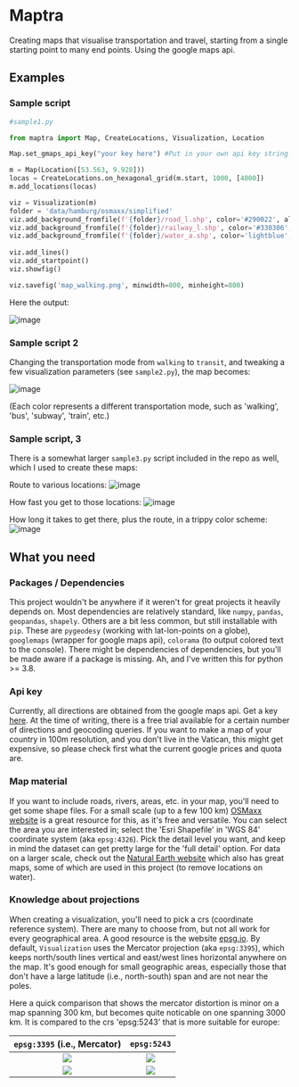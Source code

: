 # Maptra

Creating maps that visualise transportation and travel, starting from a single starting point to many end points. 
Using the google maps api.

## Examples

### Sample script

```python
#sample1.py

from maptra import Map, CreateLocations, Visualization, Location

Map.set_gmaps_api_key("your key here") #Put in your own api key string.

m = Map(Location([53.563, 9.928]))
locas = CreateLocations.on_hexagonal_grid(m.start, 1000, [4000])
m.add_locations(locas)

viz = Visualization(m)
folder = 'data/hamburg/osmaxx/simplified'
viz.add_background_fromfile(f'{folder}/road_l.shp', color='#290022', alpha=0.8)
viz.add_background_fromfile(f'{folder}/railway_l.shp', color='#330306', alpha=0.2)
viz.add_background_fromfile(f'{folder}/water_a.shp', color='lightblue', alpha=0.8)
                            
viz.add_lines()
viz.add_startpoint()
viz.showfig()

viz.savefig('map_walking.png', minwidth=800, minheight=800)
```

Here the output:

![image](examples/sample1/map_walking.png)

### Sample script 2

Changing the transportation mode from `walking` to `transit`, and tweaking a few visualization parameters (see `sample2.py`), the map becomes:

![image](examples/sample2/map_transit.png)

(Each color represents a different transportation mode, such as 'walking', 'bus', 'subway', 'train', etc.)

### Sample script, 3

There is a somewhat larger `sample3.py` script included in the repo as well, which I used to create these maps:

Route to various locations:
![image](examples/sample3/lines_on_color_medium.png)

How fast you get to those locations:
![image](examples/sample3/voronoi_speed_medium.png)

How long it takes to get there, plus the route, in a trippy color scheme:
![image](examples/sample3/trippy_medium.png)

## What you need

### Packages / Dependencies

This project wouldn't be anywhere if it weren't for great projects it heavily depends on.
Most dependencies are relatively standard, like `numpy`, `pandas`, `geopandas`, `shapely`.
Others are a bit less common, but still installable with `pip`. These are `pygeodesy` (working with lat-lon-points on a globe), `googlemaps` (wrapper for google maps api), `colorama` (to output colored text to the console). There might be dependencies of dependencies, but you'll be made aware if a package is missing. 
Ah, and I've written this for python >= 3.8.

### Api key

Currently, all directions are obtained from the google maps api. Get a key [here](https://developers.google.com/maps/documentation/embed/get-api-key). At the time of writing, there is a free trial available for a certain number of directions and geocoding queries. If you want to make a map of your country in 100m resolution, and you don't live in the Vatican, this might get expensive, so please check first what the current google prices and quota are.

### Map material

If you want to include roads, rivers, areas, etc. in your map, you'll need to get some shape files. For a small scale (up to a few 100 km) [OSMaxx website](https://osmaxx.hsr.ch) is a great resource for this, as it's free and versatile. You can select the area you are interested in; select the 'Esri Shapefile' in 'WGS 84' coordinate system (aka `epsg:4326`). Pick the detail level you want, and keep in mind the dataset can get pretty large for the 'full detail' option. For data on a larger scale, check out the [Natural Earth website](https://www.naturalearthdata.com/) which also has great maps, some of which are used in this project (to remove locations on water).

### Knowledge about projections

When creating a visualization, you'll need to pick a crs (coordinate reference system). There are many to choose from, but not all work for every geographical area. A good resource is the website [epsg.io](https://epsg.io/). By default, `Visualization` uses the Mercator projection (aka `epsg:3395`), which keeps north/south lines vertical and east/west lines horizontal anywhere on the map. It's good enough for small geographic areas, especially those that don't have a large latitude (i.e., north-south) span and are not near the poles.

Here a quick comparison that shows the mercator distortion is minor on a map spanning 300 km, but becomes quite noticable on one spanning 3000 km. It is compared to the crs 'epsg:5243' that is more suitable for europe:

`epsg:3395` (i.e., Mercator) | `epsg:5243`
:-------------------------:|:-------------------------:
![](examples/crs/3395_northgermany.png)  |  ![](examples/crs/5243_northgermany.png)
![](examples/crs/3395_europe.png)  |  ![](examples/crs/5243_europe.png)





 
